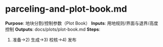 # parceling-and-plot-book.md

**Purpose**: 地块分割/控制参数（Plot Book）
**Inputs**: 用地规则/界面与退界/高度控制
**Outputs**: docs/plots/plot-book.md
**Steps**:

1. 准备→2) 生成→3) 校核→4) 发布
